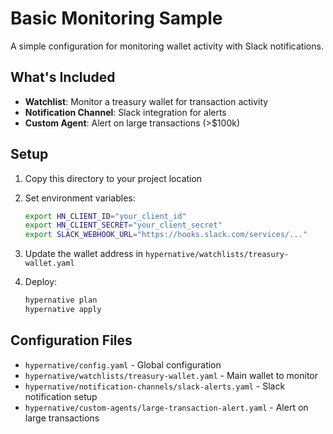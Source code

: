 # Basic Monitoring Sample

A simple configuration for monitoring wallet activity with Slack notifications.

## What's Included

- **Watchlist**: Monitor a treasury wallet for transaction activity
- **Notification Channel**: Slack integration for alerts
- **Custom Agent**: Alert on large transactions (>$100k)

## Setup

1. Copy this directory to your project location
2. Set environment variables:
   ```bash
   export HN_CLIENT_ID="your_client_id"
   export HN_CLIENT_SECRET="your_client_secret"
   export SLACK_WEBHOOK_URL="https://hooks.slack.com/services/..."
   ```

3. Update the wallet address in `hypernative/watchlists/treasury-wallet.yaml`

4. Deploy:
   ```bash
   hypernative plan
   hypernative apply
   ```

## Configuration Files

- `hypernative/config.yaml` - Global configuration
- `hypernative/watchlists/treasury-wallet.yaml` - Main wallet to monitor
- `hypernative/notification-channels/slack-alerts.yaml` - Slack notification setup
- `hypernative/custom-agents/large-transaction-alert.yaml` - Alert on large transactions